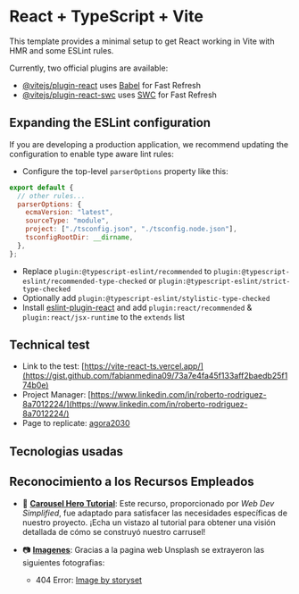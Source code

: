 # React + TypeScript + Vite

This template provides a minimal setup to get React working in Vite with HMR and some ESLint rules.

Currently, two official plugins are available:

- [@vitejs/plugin-react](https://github.com/vitejs/vite-plugin-react/blob/main/packages/plugin-react/README.md) uses [Babel](https://babeljs.io/) for Fast Refresh
- [@vitejs/plugin-react-swc](https://github.com/vitejs/vite-plugin-react-swc) uses [SWC](https://swc.rs/) for Fast Refresh

## Expanding the ESLint configuration

If you are developing a production application, we recommend updating the configuration to enable type aware lint rules:

- Configure the top-level `parserOptions` property like this:

```js
export default {
  // other rules...
  parserOptions: {
    ecmaVersion: "latest",
    sourceType: "module",
    project: ["./tsconfig.json", "./tsconfig.node.json"],
    tsconfigRootDir: __dirname,
  },
};
```

- Replace `plugin:@typescript-eslint/recommended` to `plugin:@typescript-eslint/recommended-type-checked` or `plugin:@typescript-eslint/strict-type-checked`
- Optionally add `plugin:@typescript-eslint/stylistic-type-checked`
- Install [eslint-plugin-react](https://github.com/jsx-eslint/eslint-plugin-react) and add `plugin:react/recommended` & `plugin:react/jsx-runtime` to the `extends` list

## Technical test

- Link to the test: [https://vite-react-ts.vercel.app/](https://gist.github.com/fabianmedina09/73a7e4fa45f133aff2baedb25f174b0e)
- Project Manager: [https://www.linkedin.com/in/roberto-rodriguez-8a7012224/](https://www.linkedin.com/in/roberto-rodriguez-8a7012224/)
- Page to replicate: [agora2030](https://agora2030.org/)

## Tecnologias usadas

## Reconocimiento a los Recursos Empleados

- 🎥 **[Carousel Hero Tutorial](https://www.youtube.com/watch?v=Kx8XlKRBZx8)**: Este recurso, proporcionado por _Web Dev Simplified_, fue adaptado para satisfacer las necesidades específicas de nuestro proyecto. ¡Echa un vistazo al tutorial para obtener una visión detallada de cómo se construyó nuestro carrusel!

- 📷 **[Imagenes](https://unsplash.com)**: Gracias a la pagina web Unsplash se extrayeron las siguientes fotografias:
  - 404 Error: [Image by storyset](https://www.freepik.com/free-vector/oops-404-error-with-broken-robot-concept-illustration_13315300.htm#query=404%20page%20found&position=3&from_view=keyword&track=ais&uuid=4d518585-71c1-43e5-b0b1-0b9753d3231b)
